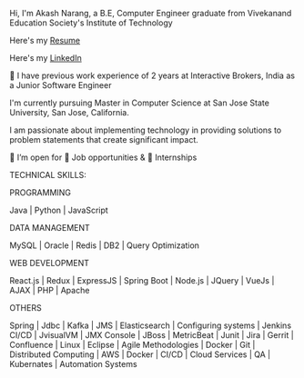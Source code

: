Hi, I'm Akash Narang, a B.E, Computer Engineer graduate from Vivekanand Education Society's Institute of Technology

Here's my [Resume]([https://drive.google.com/file/d/1_cCbDC2DYUZHkCbvzQuIlkAAHBirIKWy/view?usp=share_link](https://drive.google.com/file/d/1cd9_FD-BnvqmXsM7Mj5fUpscoX1VMsmu/view?usp=sharing))

Here's my [LinkedIn](https://www.linkedin.com/in/akash-narang-8b2231165/)

🔭 I have previous work experience of 2 years at Interactive Brokers, India as a Junior Software Engineer

I'm currently pursuing Master in Computer Science at San Jose State University, San Jose, California.

I am passionate about implementing technology in providing solutions to problem statements that create significant impact. 

👯 I’m open for 🏢 Job opportunities & 🏨 Internships


TECHNICAL SKILLS:

PROGRAMMING

Java | Python | JavaScript


DATA MANAGEMENT

MySQL | Oracle | Redis | DB2 | Query Optimization


WEB DEVELOPMENT

React.js | Redux | ExpressJS | Spring Boot | Node.js | JQuery | VueJs | AJAX | PHP | Apache 


OTHERS

Spring | Jdbc | Kafka | JMS | Elasticsearch | Configuring systems | Jenkins CI/CD | JvisualVM |
JMX Console | JBoss | MetricBeat | Junit | Jira | Gerrit | Confluence | Linux | Eclipse | Agile Methodologies | Docker |
Git | Distributed Computing | AWS | Docker | CI/CD | Cloud Services | QA | Kubernates | Automation Systems
